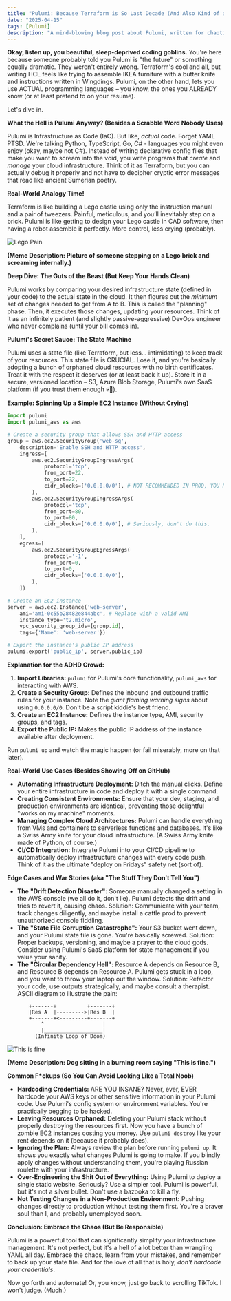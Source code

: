 ```yaml
---
title: "Pulumi: Because Terraform is So Last Decade (And Also Kind of a Pain in the Ass)"
date: "2025-04-15"
tags: [Pulumi]
description: "A mind-blowing blog post about Pulumi, written for chaotic Gen Z engineers who'd rather watch TikTok than manage infrastructure (but gotta pay rent, amirite?)."
---
```


**Okay, listen up, you beautiful, sleep-deprived coding goblins.** You're here because someone probably told you Pulumi is "the future" or something equally dramatic. They weren't entirely wrong. Terraform's cool and all, but writing HCL feels like trying to assemble IKEA furniture with a butter knife and instructions written in Wingdings. Pulumi, on the other hand, lets you use ACTUAL programming languages – you know, the ones you ALREADY know (or at least pretend to on your resume).

Let's dive in.

**What the Hell is Pulumi Anyway? (Besides a Scrabble Word Nobody Uses)**

Pulumi is Infrastructure as Code (IaC). But like, *actual* code. Forget YAML PTSD. We're talking Python, TypeScript, Go, C# - languages you might even enjoy (okay, maybe not C#). Instead of writing declarative config files that make you want to scream into the void, you write programs that *create* and *manage* your cloud infrastructure. Think of it as Terraform, but you can actually debug it properly and not have to decipher cryptic error messages that read like ancient Sumerian poetry.

**Real-World Analogy Time!**

Terraform is like building a Lego castle using only the instruction manual and a pair of tweezers. Painful, meticulous, and you’ll inevitably step on a brick. Pulumi is like getting to design your Lego castle in CAD software, then having a robot assemble it perfectly. More control, less crying (probably).

![Lego Pain](https://i.kym-cdn.com/photos/images/newsfeed/001/484/155/155.jpg)

**(Meme Description: Picture of someone stepping on a Lego brick and screaming internally.)**

**Deep Dive: The Guts of the Beast (But Keep Your Hands Clean)**

Pulumi works by comparing your desired infrastructure state (defined in your code) to the actual state in the cloud. It then figures out the *minimum* set of changes needed to get from A to B. This is called the "planning" phase. Then, it executes those changes, updating your resources. Think of it as an infinitely patient (and slightly passive-aggressive) DevOps engineer who never complains (until your bill comes in).

**Pulumi's Secret Sauce: The State Machine**

Pulumi uses a state file (like Terraform, but less… intimidating) to keep track of your resources. This state file is CRUCIAL. Lose it, and you're basically adopting a bunch of orphaned cloud resources with no birth certificates. Treat it with the respect it deserves (or at least back it up). Store it in a secure, versioned location – S3, Azure Blob Storage, Pulumi's own SaaS platform (if you trust them enough 💀🙏).

**Example: Spinning Up a Simple EC2 Instance (Without Crying)**

```python
import pulumi
import pulumi_aws as aws

# Create a security group that allows SSH and HTTP access
group = aws.ec2.SecurityGroup('web-sg',
    description='Enable SSH and HTTP access',
    ingress=[
        aws.ec2.SecurityGroupIngressArgs(
            protocol='tcp',
            from_port=22,
            to_port=22,
            cidr_blocks=['0.0.0.0/0'], # NOT RECOMMENDED IN PROD, YOU NUMPTY
        ),
        aws.ec2.SecurityGroupIngressArgs(
            protocol='tcp',
            from_port=80,
            to_port=80,
            cidr_blocks=['0.0.0.0/0'], # Seriously, don't do this.
        ),
    ],
    egress=[
        aws.ec2.SecurityGroupEgressArgs(
            protocol='-1',
            from_port=0,
            to_port=0,
            cidr_blocks=['0.0.0.0/0'],
        ),
    ])

# Create an EC2 instance
server = aws.ec2.Instance('web-server',
    ami='ami-0c55b28482e844abc', # Replace with a valid AMI
    instance_type='t2.micro',
    vpc_security_group_ids=[group.id],
    tags={'Name': 'web-server'})

# Export the instance's public IP address
pulumi.export('public_ip', server.public_ip)
```

**Explanation for the ADHD Crowd:**

1.  **Import Libraries:** `pulumi` for Pulumi's core functionality, `pulumi_aws` for interacting with AWS.
2.  **Create a Security Group:** Defines the inbound and outbound traffic rules for your instance.  Note the *giant flaming warning signs* about using `0.0.0.0/0`.  Don't be a script kiddie's best friend.
3.  **Create an EC2 Instance:** Defines the instance type, AMI, security groups, and tags.
4.  **Export the Public IP:** Makes the public IP address of the instance available after deployment.

Run `pulumi up` and watch the magic happen (or fail miserably, more on that later).

**Real-World Use Cases (Besides Showing Off on GitHub)**

*   **Automating Infrastructure Deployment:** Ditch the manual clicks. Define your entire infrastructure in code and deploy it with a single command.
*   **Creating Consistent Environments:** Ensure that your dev, staging, and production environments are identical, preventing those delightful "works on my machine" moments.
*   **Managing Complex Cloud Architectures:** Pulumi can handle everything from VMs and containers to serverless functions and databases.  It's like a Swiss Army knife for your cloud infrastructure. (A Swiss Army knife made of Python, of course.)
*   **CI/CD Integration:** Integrate Pulumi into your CI/CD pipeline to automatically deploy infrastructure changes with every code push. Think of it as the ultimate "deploy on Fridays" safety net (sort of).

**Edge Cases and War Stories (aka "The Stuff They Don't Tell You")**

*   **The "Drift Detection Disaster":**  Someone manually changed a setting in the AWS console (we all do it, don't lie). Pulumi detects the drift and tries to revert it, causing chaos. Solution: Communicate with your team, track changes diligently, and maybe install a cattle prod to prevent unauthorized console fiddling.
*   **The "State File Corruption Catastrophe":** Your S3 bucket went down, and your Pulumi state file is gone. You're basically screwed. Solution: Proper backups, versioning, and maybe a prayer to the cloud gods. Consider using Pulumi's SaaS platform for state management if you value your sanity.
*   **The "Circular Dependency Hell":** Resource A depends on Resource B, and Resource B depends on Resource A. Pulumi gets stuck in a loop, and you want to throw your laptop out the window. Solution: Refactor your code, use outputs strategically, and maybe consult a therapist. ASCII diagram to illustrate the pain:

```
       +-------+          +-------+
       |Res A  |--------->|Res B  |
       +-------+<---------+-------+
           ^                   |
           |___________________|
         (Infinite Loop of Doom)
```

![This is fine](https://i.kym-cdn.com/entries/icons/original/000/018/012/this_is_fine.jpeg)

**(Meme Description: Dog sitting in a burning room saying "This is fine.")**

**Common F*ckups (So You Can Avoid Looking Like a Total Noob)**

*   **Hardcoding Credentials:** ARE YOU INSANE? Never, ever, EVER hardcode your AWS keys or other sensitive information in your Pulumi code. Use Pulumi's config system or environment variables. You're practically begging to be hacked.
*   **Leaving Resources Orphaned:** Deleting your Pulumi stack without properly destroying the resources first. Now you have a bunch of zombie EC2 instances costing you money. Use `pulumi destroy` like your rent depends on it (because it probably does).
*   **Ignoring the Plan:** Always review the plan before running `pulumi up`. It shows you exactly what changes Pulumi is going to make. If you blindly apply changes without understanding them, you're playing Russian roulette with your infrastructure.
*   **Over-Engineering the Shit Out of Everything:** Using Pulumi to deploy a single static website. Seriously? Use a simpler tool. Pulumi is powerful, but it's not a silver bullet. Don't use a bazooka to kill a fly.
*   **Not Testing Changes in a Non-Production Environment:** Pushing changes directly to production without testing them first. You're a braver soul than I, and probably unemployed soon.

**Conclusion: Embrace the Chaos (But Be Responsible)**

Pulumi is a powerful tool that can significantly simplify your infrastructure management. It's not perfect, but it's a hell of a lot better than wrangling YAML all day. Embrace the chaos, learn from your mistakes, and remember to back up your state file. And for the love of all that is holy, *don't hardcode your credentials*.

Now go forth and automate! Or, you know, just go back to scrolling TikTok. I won't judge. (Much.)
